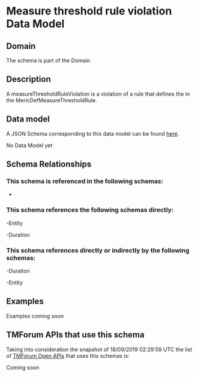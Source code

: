 # Measure threshold rule violation Data Model

## Domain

The  schema is part of the  Domain

## Description

A measureThresholdRuleViolation is a violation of a rule that defines the in the 
MericDefMeasureThresholdRule.

## Data model

A JSON Schema corresponding to this data model can be found
[here](https://github.com/tmforum-rand/schemas/blob/master/Service/MeasureThresholdRuleViolation.schema.json).

No Data Model yet

## Schema Relationships

### This schema is referenced in the following schemas:

-

### This schema references the following schemas directly:

-Entity

-Duration

### This schema references directly or indirectly by the following schemas:

-Duration

-Entity



## Examples

Examples coming soon

## TMForum APIs that use this schema

Taking into consideration the snapshot of 18/09/2019 02:29:59 UTC the list of [TMForum Open APIs](https://www.tmforum.org/open-apis/) that uses this schemas is:

Coming soon